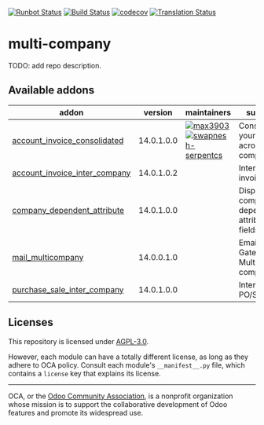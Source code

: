 [![Runbot Status](https://runbot.odoo-community.org/runbot/badge/flat/133/14.0.svg)](https://runbot.odoo-community.org/runbot/repo/github-com-oca-multi-company-133)
[![Build Status](https://travis-ci.com/OCA/multi-company.svg?branch=14.0)](https://travis-ci.com/OCA/multi-company)
[![codecov](https://codecov.io/gh/OCA/multi-company/branch/14.0/graph/badge.svg)](https://codecov.io/gh/OCA/multi-company)
[![Translation Status](https://translation.odoo-community.org/widgets/multi-company-14-0/-/svg-badge.svg)](https://translation.odoo-community.org/engage/multi-company-14-0/?utm_source=widget)

<!-- /!\ do not modify above this line -->

# multi-company

TODO: add repo description.

<!-- /!\ do not modify below this line -->

<!-- prettier-ignore-start -->

[//]: # (addons)

Available addons
----------------
addon | version | maintainers | summary
--- | --- | --- | ---
[account_invoice_consolidated](account_invoice_consolidated/) | 14.0.1.0.0 | [![max3903](https://github.com/max3903.png?size=30px)](https://github.com/max3903) [![swapnesh-serpentcs](https://github.com/swapnesh-serpentcs.png?size=30px)](https://github.com/swapnesh-serpentcs) | Consolidate your invoices across companies
[account_invoice_inter_company](account_invoice_inter_company/) | 14.0.1.0.2 |  | Intercompany invoice rules
[company_dependent_attribute](company_dependent_attribute/) | 14.0.1.0.0 |  | Display company dependent attribute on fields
[mail_multicompany](mail_multicompany/) | 14.0.0.1.0 |  | Email Gateway Multi company
[purchase_sale_inter_company](purchase_sale_inter_company/) | 14.0.1.0.0 |  | Intercompany PO/SO rules

[//]: # (end addons)

<!-- prettier-ignore-end -->

## Licenses

This repository is licensed under [AGPL-3.0](LICENSE).

However, each module can have a totally different license, as long as they adhere to OCA
policy. Consult each module's `__manifest__.py` file, which contains a `license` key
that explains its license.

----

OCA, or the [Odoo Community Association](http://odoo-community.org/), is a nonprofit
organization whose mission is to support the collaborative development of Odoo features
and promote its widespread use.
